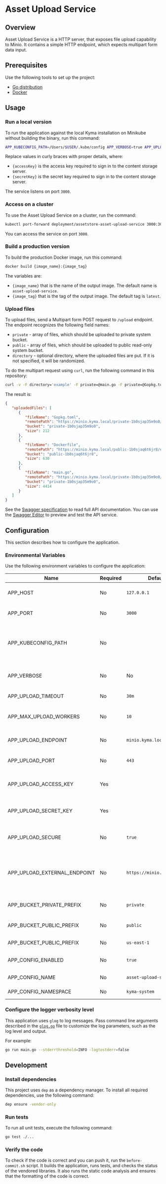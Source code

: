 # Asset Upload Service

## Overview

Asset Upload Service is a HTTP server, that exposes file upload capability to Minio. It contains a simple HTTP endpoint, which expects multipart form data input. 

## Prerequisites

Use the following tools to set up the project:

- [Go distribution](https://golang.org)
- [Docker](https://www.docker.com/)

## Usage

### Run a local version

To run the application against the local Kyma installation on Minikube without building the binary, run this command:

```bash
APP_KUBECONFIG_PATH=/Users/$USER/.kube/config APP_VERBOSE=true APP_UPLOAD_ACCESS_KEY={accessKey} APP_UPLOAD_SECRET_KEY={secretKey} go run main.go
```

Replace values in curly braces with proper details, where:
- `{accessKey}` is the access key required to sign in to the content storage server.
- `{secretKey}` is the secret key required to sign in to the content storage server.

The service listens on port `3000`.

### Access on a cluster

To use the Asset Upload Service on a cluster, run the command:

```bash
kubectl port-forward deployment/assetstore-asset-upload-service 3000:3000 -n kyma-system
```

You can access the service on port `3000`.

### Build a production version

To build the production Docker image, run this command:

```bash
docker build {image_name}:{image_tag}
```

The variables are:

- `{image_name}` that is the name of the output image. The default name is `asset-upload-service`.
- `{image_tag}` that is the tag of the output image. The default tag is `latest`.

### Upload files

To upload files, send a Multipart form POST request to `/upload` endpoint. The endpoint recognizes the following field names:

- `private` - array of files, which should be uploaded to private system bucket.  
- `public` - array of files, which should be uploaded to public read-only system bucket.  
- `directory` - optional directory, where the uploaded files are put. If it is not specified, it will be randomized.

To do the multipart request using `curl`, run the following command in this repository:

```bash
curl -v -F directory='example' -F private=@main.go -F private=@Gopkg.toml -F public=@Dockerfile http://localhost:3000/v1/upload
```

The result is:

```json
{
   "uploadedFiles": [
      {
         "fileName": "Gopkg.toml",
         "remotePath": "https://minio.kyma.local/private-1b0sjap35m9o0/example/Gopkg.toml",
         "bucket": "private-1b0sjap35m9o0",
         "size": 212
      },
      {
         "fileName": "Dockerfile",
         "remotePath": "https://minio.kyma.local/public-1b0sjaq6t6jr8/example/Dockerfile",
         "bucket": "public-1b0sjaq6t6jr8",
         "size": 630
      },
      {
         "fileName": "main.go",
         "remotePath": "https://minio.kyma.local/private-1b0sjap35m9o0/example/main.go",
         "bucket": "private-1b0sjap35m9o0",
         "size": 4414
      }
   ]
}
```

See the [Swagger specification](../../docs/asset-store/docs/assets/asset-upload-service-swagger.yaml) to read full API documentation. You can use the [Swagger Editor](https://editor.swagger.io) to preview and test the API service.

## Configuration

This section describes how to configure the application.

### Environmental Variables

Use the following environment variables to configure the application:

| Name | Required | Default | Description |
|------|----------|---------|-------------|
| APP_HOST | No | `127.0.0.1` | The host on which the HTTP server listens. |
| APP_PORT | No | `3000` | The port on which the HTTP server listens. |
| APP_KUBECONFIG_PATH | No |  | The path to the `kubeconfig` file, needed for running an application outside of the cluster. |
| APP_VERBOSE | No | No | The parameter which shows detailed logs in the application. |
| APP_UPLOAD_TIMEOUT | No | `30m` | Timeout for uploading files. |
| APP_MAX_UPLOAD_WORKERS | No | `10` | The maximum number of concurrent upload workers. |
| APP_UPLOAD_ENDPOINT | No | `minio.kyma.local` | The address of the content storage server. |
| APP_UPLOAD_PORT | No | `443` | The port on which the content storage server listens. |
| APP_UPLOAD_ACCESS_KEY | Yes |  | The access key required to sign in to the content storage server. |
| APP_UPLOAD_SECRET_KEY | Yes |  | The secret key required to sign in to the content storage server. |
| APP_UPLOAD_SECURE | No | `true` | Use HTTPS for the connection with the content storage server. |
| APP_UPLOAD_EXTERNAL_ENDPOINT | No | `https://minio.kyma.local` | The external address of the content storage server. If not set, the system uses the `APP_UPLOAD_ENDPOINT` variable. |
| APP_BUCKET_PRIVATE_PREFIX | No | `private` | The prefix of the private system bucket. |
| APP_BUCKET_PUBLIC_PREFIX | No | `public` | The prefix of the public system bucket. |
| APP_BUCKET_PUBLIC_PREFIX | No | `us-east-1` | The region of the system buckets. |
| APP_CONFIG_ENABLED | No | `true` | Toggle for config save and load using ConfigMap resource |
| APP_CONFIG_NAME | No | `asset-upload-service` | ConfigMap resource name |
| APP_CONFIG_NAMESPACE | No | `kyma-system` | ConfigMap resource namespace |

### Configure the logger verbosity level

This application uses `glog` to log messages. Pass command line arguments described in the [`glog.go`](https://github.com/golang/glog/blob/master/glog.go) file to customize the log parameters, such as the log level and output.

For example:
```bash
go run main.go --stderrthreshold=INFO -logtostderr=false
```

## Development

### Install dependencies

This project uses `dep` as a dependency manager. To install all required dependencies, use the following command:
```bash
dep ensure -vendor-only
```

### Run tests

To run all unit tests, execute the following command:

```bash
go test ./...
```

### Verify the code

To check if the code is correct and you can push it, run the `before-commit.sh` script. It builds the application, runs tests, and checks the status of the vendored libraries. It also runs the static code analysis and ensures that the formatting of the code is correct.
